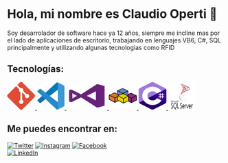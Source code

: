 # Hola, mi nombre es Claudio Operti 👋

Soy desarrolador de software hace ya 12 años, siempre me incline mas por el lado de aplicaciones de escritorio, trabajando en lenguajes VB6, C#, SQL principalmente y utilizando algunas tecnologias como RFID

## Tecnologías:
<a href="https://git-scm.com/" target="_blank"> <img src="https://github.com/Momboz12/momboz12/blob/main/git-icon.svg" alt="git" width="65" height="65"/>  </a>
<a href="https://code.visualstudio.com" target="_blank"> <img src="https://github.com/Momboz12/momboz12/blob/main/visual-studio-code.svg" alt="git" width="65" height="65"/>  </a>
<a href="https://visualstudio.microsoft.com/es/" target="_blank"> <img src="https://github.com/Momboz12/momboz12/blob/main/visual-studio.svg" alt="git" width="95" height="65"/>  </a>
<a href="https://es.wikipedia.org/wiki/Visual_Basic" target="_blank"> <img src="https://github.com/Momboz12/momboz12/blob/main/microsoft_vb-icon.svg" alt="git" width="65" height="65"/>  </a>
<a href="https://learn.microsoft.com/es-es/dotnet/csharp/" target="_blank"> <img src="https://github.com/Momboz12/momboz12/blob/main/c%23.svg" alt="git" width="65" height="65"/>  </a>
<a href="https://www.microsoft.com/es-es/sql-server/sql-server-2022" target="_blank"> <img src="https://github.com/Momboz12/momboz12/blob/main/microsoft-sql-server.svg" alt="git" width="65" height="65"/>  </a>


## Me puedes encontrar en:

[![Twitter](https://img.shields.io/badge/Twitter-@OpertiClaudio-1DA1F2?style=for-the-badge&logo=twitter&logoColor=white&labelColor=101010)](https://twitter.com/OpertiClaudio?style=for-the-badge&logo=twitter&logoColor=white&labelColor=101010)
[![Instagram](https://img.shields.io/badge/Instagram-@OpertiClaudio-E4405F?style=for-the-badge&logo=instagram&logoColor=white&labelColor=101010)](https://instagram.com/claudiooperti)
[![Facebook](https://img.shields.io/badge/Facebook-@OpertiClaudio-1877F2?style=for-the-badge&logo=facebook&logoColor=white&labelColor=101010)](https://facebook.com/claudio.operti)
</br>
[![LinkedIn](https://img.shields.io/badge/LinkedIn-Claudio_Operti-0077B5?style=for-the-badge&logo=linkedin&logoColor=white&labelColor=101010)](https://www.linkedin.com/in/claudio-daniel-operti)


